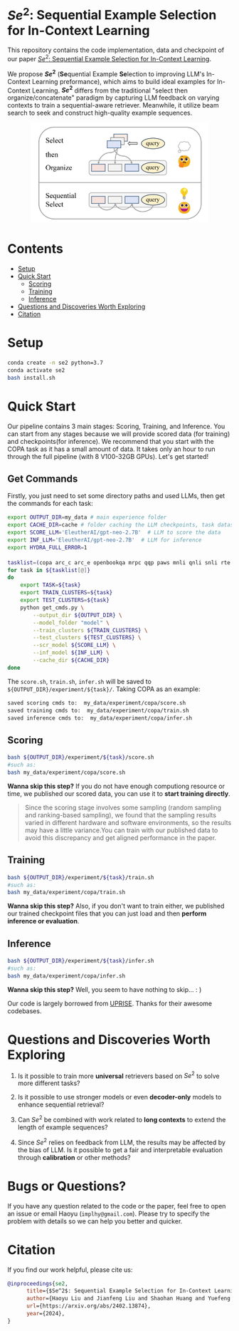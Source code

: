 # $Se^2$: Sequential Example Selection for In-Context Learning

This repository contains the code implementation, data and checkpoint of our paper [$Se^2$: Sequential Example Selection for In-Context Learning](https://arxiv.org/abs/2402.13874v2).

We propose **$Se^2$** (**Se**quential Example **Se**lection to improving LLM's In-Context Learning preformance), which aims to build ideal examples for In-Context Learning. **$Se^2$** differs from the traditional "select then organize/concatenate" paradigm by capturing LLM feedback on varying contexts to train a sequential-aware retriever. Meanwhile, it utilize beam search to seek and construct high-quality example sequences.


<center><img src="./se2_fig1.png" width="400" height="224"></center>


# Contents
* [Setup](#setup)
* [Quick Start](#quickstart)
    * [Scoring](#Scoring)
    * [Training](#Training)
    * [Inference](#Inference)
* [Questions and Discoveries Worth Exploring](#exploration)
* [Citation](#citation)

# Setup <a name="setup"></a>
```bash
conda create -n se2 python=3.7
conda activate se2
bash install.sh 
```

# Quick Start <a name="quickstart"></a>
Our pipeline contains 3 main stages: Scoring, Training, and Inference. You can start from any stages because we will provide scored data (for training) and checkpoints(for inference). We recommend that you start with the COPA task as it has a small amount of data. It takes only an hour to run through the full pipeline (with 8 V100-32GB GPUs). Let's get started!


## Get Commands
Firstly, you just need to set some directory paths and used LLMs, then get the commands for each task:

```bash
export OUTPUT_DIR=my_data # main experience folder
export CACHE_DIR=cache # folder caching the LLM checkpoints, task datasets, etc.
export SCORE_LLM='EleutherAI/gpt-neo-2.7B'  # LLM to score the data
export INF_LLM='EleutherAI/gpt-neo-2.7B'  # LLM for inference
export HYDRA_FULL_ERROR=1

tasklist=(copa arc_c arc_e openbookqa mrpc qqp paws mnli qnli snli rte sst2 sst5 sentiment140 hellaswag ag_news roc_story roc_ending gigaword aeslc common_gen e2e_nlg)
for task in ${tasklist[@]}
do 
    export TASK=${task}
    export TRAIN_CLUSTERS=${task}
    export TEST_CLUSTERS=${task}
    python get_cmds.py \
        --output_dir ${OUTPUT_DIR} \
        --model_folder "model" \
        --train_clusters ${TRAIN_CLUSTERS} \
        --test_clusters ${TEST_CLUSTERS} \
        --scr_model ${SCORE_LLM} \
        --inf_model ${INF_LLM} \
        --cache_dir ${CACHE_DIR}
done
```

The ```score.sh```, ```train.sh```, ```infer.sh``` will be saved to ```${OUTPUT_DIR}/experiment/${task}/```. Taking COPA as an example:
```bash
saved scoring cmds to:  my_data/experiment/copa/score.sh
saved training cmds to:  my_data/experiment/copa/train.sh
saved inference cmds to:  my_data/experiment/copa/infer.sh
```


## Scoring <a name="Scoring"></a>
```bash
bash ${OUTPUT_DIR}/experiment/${task}/score.sh
#such as:
bash my_data/experiment/copa/score.sh
```

**Wanna skip this step?** If you do not have enough computiong resource or time, we published our scored data, you can use it to **start training directly**.

>Since the scoring stage involves some sampling (random sampling and ranking-based sampling), we found that the sampling results varied in different hardware and software environments, so the results may have a little variance.You can train with our published data to avoid this discrepancy and get aligned performance in the paper.


## Training <a name="Training"></a>
```bash
bash ${OUTPUT_DIR}/experiment/${task}/train.sh
#such as:
bash my_data/experiment/copa/train.sh
```


**Wanna skip this step?** Also, if you don't want to train either, we published our trained checkpoint files that you can just load and then **perform inference or evaluation**.


## Inference <a name="Inference"></a>
```bash
bash ${OUTPUT_DIR}/experiment/${task}/infer.sh
#such as:
bash my_data/experiment/copa/infer.sh
```

**Wanna skip this step?** Well, you seem to have nothing to skip... : \)


Our code is largely borrowed from [UPRISE](https://github.com/microsoft/LMOps/tree/main/uprise). Thanks for their awesome codebases.



# Questions and Discoveries Worth Exploring <a name="exploration"></a>
1. Is it possible to train more **universal** retrievers based on $Se^2$ to solve more different tasks?

2. Is it possible to use stronger models or even **decoder-only** models to enhance sequential retrieval?

3. Can $Se^2$ be combined with work related to **long contexts** to extend the length of example sequences?

4. Since $Se^2$ relies on feedback from LLM, the results may be affected by the bias of LLM. Is it possible to get a fair and interpretable evaluation through **calibration** or other methods?

# Bugs or Questions?
If you have any question related to the code or the paper, feel free to open an issue or email Haoyu (`implhy@gmail.com`). Please try to specify the problem with details so we can help you better and quicker.


# Citation <a name="citation"></a>
If you find our work helpful, please cite us:
```bibtex
@inproceedings{se2,
      title={$Se^2$: Sequential Example Selection for In-Context Learning}, 
      author={Haoyu Liu and Jianfeng Liu and Shaohan Huang and Yuefeng Zhan and Hao Sun and Weiwei Deng and Furu Wei and Qi Zhang},
      url={https://arxiv.org/abs/2402.13874},
      year={2024},
}
```
